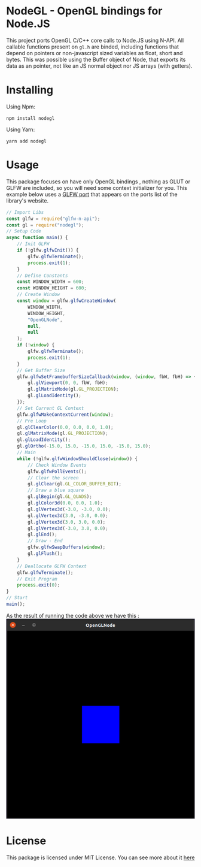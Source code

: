 # NodeGL - OpenGL bindings for Node.JS

This project ports OpenGL C/C++ core calls to Node.JS using N-API.
All callable functions present on `gl.h` are binded, including
functions that depend on pointers or non-javascript sized variables
as float, short and bytes.
This was possible using the Buffer object of Node, that exports its
data as an pointer, not like an JS normal object nor JS arrays (with getters).

# Installing

Using Npm:
```
npm install nodegl
```
Using Yarn:
```
yarn add nodegl
```

# Usage

This package focuses on have only OpenGL bindings , nothing as GLUT or GLFW are included, so you
will need some context initializer for you. This example below uses a [GLFW port](https://github.com/Reon90/glfwJS) that appears on the ports list of the library's website.

```javascript
// Import Libs
const glfw = require("glfw-n-api");
const gl = require("nodegl");
// Setup Code
async function main() {
	// Init GLFW
	if (!glfw.glfwInit()) {
		glfw.glfwTerminate();
		process.exit(1);
	}
	// Define Constants
	const WINDOW_WIDTH = 600;
	const WINDOW_HEIGHT = 600;
	// Create Window
	const window = glfw.glfwCreateWindow(
		WINDOW_WIDTH,
		WINDOW_HEIGHT,
		"OpenGLNode",
		null,
		null
	);
	if (!window) {
		glfw.glfwTerminate();
		process.exit(1);
	}
	// Get Buffer Size
	glfw.glfwSetFramebufferSizeCallback(window, (window, fbW, fbH) => {
		gl.glViewport(0, 0, fbW, fbH);
		gl.glMatrixMode(gl.GL_PROJECTION);
		gl.glLoadIdentity();
	});
	// Set Current GL Context
	glfw.glfwMakeContextCurrent(window);
	// Pre Loop
	gl.glClearColor(0.0, 0.0, 0.0, 1.0);
	gl.glMatrixMode(gl.GL_PROJECTION);
	gl.glLoadIdentity();
	gl.glOrtho(-15.0, 15.0, -15.0, 15.0, -15.0, 15.0);
	// Main
	while (!glfw.glfwWindowShouldClose(window)) {
		// Check Window Events
		glfw.glfwPollEvents();
		// Clear the screen
		gl.glClear(gl.GL_COLOR_BUFFER_BIT);
		// Draw a blue square
		gl.glBegin(gl.GL_QUADS);
		gl.glColor3d(0.0, 0.0, 1.0);
		gl.glVertex3d(-3.0, -3.0, 0.0);
		gl.glVertex3d(3.0, -3.0, 0.0);
		gl.glVertex3d(3.0, 3.0, 0.0);
		gl.glVertex3d(-3.0, 3.0, 0.0);
		gl.glEnd();
		// Draw - End
		glfw.glfwSwapBuffers(window);
		gl.glFlush();
	}
	// Deallocate GLFW Context
	glfw.glfwTerminate();
	// Exit Program
	process.exit(0);
}
// Start
main();
```
As the result of running the code above we have this :
![Simple Example Result](./.github/images/simple-example.png)

# License
This package is licensed under MIT License. You can see more about it [here](./LICENSE.md)
